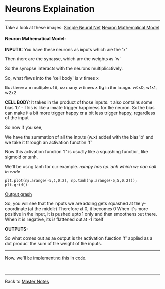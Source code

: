 # Neurons Explaination

----------

Take a look at these images:
[Simple Neural Net](https://imgs.search.brave.com/vbceVtaIZJofYe6CBBGZ8fIuDGyI6ICi9EkhTeZfZCc/rs:fit:500:0:0:0/g:ce/aHR0cHM6Ly9jczIz/MW4uZ2l0aHViLmlv/L2Fzc2V0cy9ubjEv/bmV1cmFsX25ldDIu/anBlZw)
[Neuron Mathematical Model](https://imgs.search.brave.com/eGlTokdhbINxZOKkAUnAz_Cu-grWMt7LkMKJoi66gdQ/rs:fit:500:0:0:0/g:ce/aHR0cHM6Ly9jczIz/MW4uZ2l0aHViLmlv/L2Fzc2V0cy9ubjEv/bmV1cm9uX21vZGVs/LmpwZWc)

#### Neuron Mathematical Model:


**INPUTS:**
You have these neurons as inputs which are the 'x'

Then there are the synapse, which are the weights as 'w'

So the synapse interacts with the neurons multiplicatively.

So, what flows into the 'cell body' is w times x

But there are multiple of it, so many w times x 
Eg in the image: w0x0, w1x1, w2x2



**CELL BODY:**
It takes in the product of those inputs.
It also contains some bias 'b' - This is like a innate trigger happiness for the neuron. So the bias can make it a bit more trigger happy or a bit less trigger happy, regardless of the input.

So now if you see,

We have the summation of all the inputs (w.x) added with the bias 'b' and we take it through an activation function 'f'

Now this activation function 'f' is usually like a squashing function, like sigmoid or tanh.

We'll be using tanh for our example.
*numpy has np.tanh which we can call in code.*

```
plt.plot(np.arange(-5,5,0.2), np.tanh(np.arange(-5,5,0.2))); plt.grid();
```
[Output graph](https://imgs.search.brave.com/ZZNUZ770vaU8kqKGqLR9DL7RI7eTbgSjHdLDqM2HIdk/rs:fit:860:0:0:0/g:ce/aHR0cHM6Ly93d3cu/YmFlbGR1bmcuY29t/L3dwLWNvbnRlbnQv/dXBsb2Fkcy9zaXRl/cy80LzIwMjIvMDIv/dGFuaC5wbmc)

So, you will see that the inputs we are adding gets squashed at the y-coordinate (at the middle)
Therefore at 0, it becomes 0
When it's more positive in the input, it is pushed upto 1 only and then smoothens out there.
When it is negative, its is flattened out at -1 itself



**OUTPUTS:**

So what comes out as an output is the activation function 'f' applied as a dot product the sum of the weight of the inputs.

---------
Now, we'll be implementing this in code.

&nbsp;

---------
Back to [Master Notes](A-main-video-lecture-notes.md)
